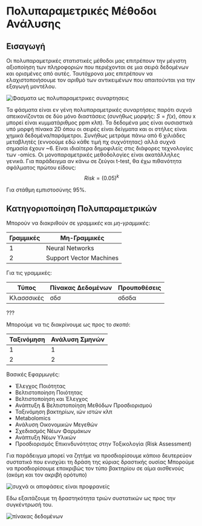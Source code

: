 # Πολυπαραμετρικές Μέθοδοι Ανάλυσης

## Εισαγωγή

Οι πολυπαραμετρικές στατιστικές μέθοδοι μας επιτρέπουν την μέγιστη αξιοποίηση των πληροφοριών που περιέχονται σε μια σειρά δεδομένων και ορισμένες από αυτές. Ταυτόχρονα μας επιτρέπουν να ελαχιστοποιήσουμε τον αριθμό των αντικειμένων που απαιτούνται για την εξαγωγή μοντέλου.

![Φασματα ως πολυπαραμετρικες συναρτησεις]()

Τα φάσματα είναι εν γένη πολυπαραμετρικές συναρτήσεις παρότι συχνά απεικονίζονται σε δύο μόνο διαστάσεις (συνήθως μορφής:
$S=f(x)$, όπου x μπορεί είναι κυμματάριθμος ppm κλπ). 
Τα δεδομένα μας είναι ουσιαστικά υπό μορφή πίνακα 2D όπου οι σειρές είναι δείγματα και οι στήλες είναι χημικά δεδομένα/παράμετροι. Συνήθως μετράμε πάνω από 6 χιλιάδες μεταβλητές (εννοούμε εδώ κάθε τιμή πχ συχνότητας) αλλά συχνά σημασία έχουν ~6. Είναι ιδιαίτερα δημοφιλείς στις διάφορες τεχνολογίες των -omics.
Οι μονοπαραμετρικές μεθοδολογίες είναι ακατάλληλες γενικά. Για παράδειγμα αν κάνω σε ζεύγοι t-test, θα έχω πιθανότητα σφάλματος πρώτου είδους:
$$
Risk=(0.05)^k
$$

Για στάθμη εμπιστοσύνης 95%.

## Κατηγοριοποίηση Πολυπαραμετρικών

Μπορούν να διακριθούν σε *γραμμικές* και *μη-γραμμικές*:

Γραμμικές|Μη-Γραμμικές
--------| ------
1|Neural Networks
2|Support Vector Machines

Για τις γραμμικές:

Τύπος|Πίνακας Δεδομένων|Προυποθέσεις
-----|-----|-----
Κλασσσικές|σδσ|σδσδα
???

Μπορούμε να τις διακρίνουμε ως προς το *σκοπό*:

Ταξινόμηση|Ανάλυση Σμηνών
--------|-----------
1|1
2|2

Βασικές Εφαρμωγές:

* Έλεγχος Ποιότητας
* Βελτιστοποίηση Ποιότητας
* Βελτιστοποίηση και Έλεγχος
* Ανάπτυξη & Βελτιστοποίηση Μεθόδων Προσδιορισμού
* Ταξινόμηση βακτηρίων, ιών ιστών κλπ
* Metabolomics
* Ανάλυση Οικονομικών Μεγεθών
* Σχεδιασμός Νέων Φαρμάκων
* Ανάπτυξη Νέων Υλικών
* Προσδιορισμός Επικινδυνότητας στην Τοξικολογία (Risk Assessment)
  
Για παράδειγμα μπορεί να ζητήμε να προσδιορίσουμε κάποιο δευτερεύον συστατικό που ενισχύει τη δράση της κύριας δραστικής ουσίας
Μπορούμε να προσδιορίσουμε επακριβώς τον τύπο βακτηρίου σε αίμα αισθενούς (ακόμη και τον ακριβή ορότυπο)

![συχνά οι αποφάσεις είναι προφρανείς]()

Εδω εξαιτάζουμε τη δραστηκότητα τριών συστατικών ως προς την συγκέντρωσή του.

![πίνακας δεδομένων]()

